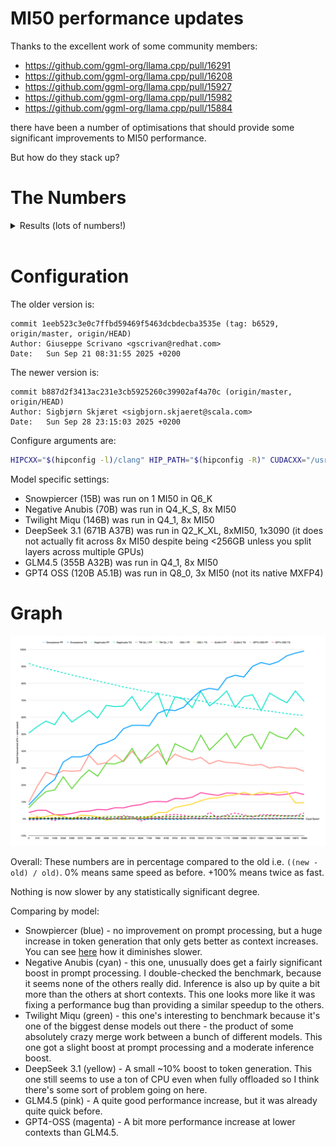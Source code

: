# MI50 performance updates

Thanks to the excellent work of some community members:

- https://github.com/ggml-org/llama.cpp/pull/16291
- https://github.com/ggml-org/llama.cpp/pull/16208
- https://github.com/ggml-org/llama.cpp/pull/15927
- https://github.com/ggml-org/llama.cpp/pull/15982
- https://github.com/ggml-org/llama.cpp/pull/15884

there have been a number of optimisations that should provide some significant improvements to MI50 performance.

But how do they stack up?

# The Numbers

<details>
<summary>Results (lots of numbers!)</summary>

| |Old| |  |  |  |  |  |  | | | | |New        | |  | | | |               | |    | |      | |ratio      | |  | |           |          |              | |    | |      | |
|------|---|------|--------|--------|--------|--------|--------|--------|--------|--------|--------|--------|-----------|--------|---------|--------|--------|--------|----------------------|--------|-----------|--------|-------------|--------|-----------|--------|---------|--------|------------------|-----------------|---------------------|--------|-----------|--------|-------------|--------|
|      |Snowpiercer|      |NegAnubis|        |TM Q4_1 |        |DS 3.1 Q2_K_XL + (+CUDA)|        |GLM4.5 Q4_1|        |gpt4-oss Q8_0|        |Snowpiercer|        |NegAnubis|        |TM Q4_1 |        |DS 3.1 Q2_K_XL (+CUDA)|        |GLM4.5 Q4_1|        |gpt4-oss Q8_0|        |Snowpiercer|        |NegAnubis|        |TM Q4_1           |                 |DS3.1 Q2_K_XL (+CUDA)|        |GLM4.5 Q4_1|        |gpt4-oss Q8_0|        |
|N_KV  |S_PP t/s|S_TG t/s|S_PP t/s|S_TG t/s|S_PP t/s|S_TG t/s|S_PP t/s|S_TG t/s|S_PP t/s|S_TG t/s|S_PP t/s|S_TG t/s|S_PP t/s   |S_TG t/s|S_PP t/s |S_TG t/s|S_PP t/s|S_TG t/s|S_PP t/s              |S_TG t/s|S_PP t/s   |S_TG t/s|S_PP t/s     |S_TG t/s|S_PP t/s   |S_TG t/s|S_PP t/s |S_TG t/s|S_PP t/s          |S_TG t/s         |S_PP t/s             |S_TG t/s|S_PP t/s   |S_TG t/s|S_PP t/s     |S_TG t/s|
|0     |312.66|32.17 |58.27   |6.80    |61.63   |5.11    |21.15   |8.51    |141.16  |12.83   |489.18  |50.73   |311.61     |34.80   |111.72   |10.24   |61.75   |5.44    |21.79                 |8.59    |141.52     |14.08   |486.03       |52.58   |-0.00      |0.08    |0.92     |0.51    |0.00              |0.06             |0.03                 |0.01    |0.00       |0.10    |-0.01        |0.04    |
|512   |308.04|30.40 |57.78   |6.46    |60.42   |4.76    |21.40   |6.73    |135.32  |10.87   |490.81  |47.61   |307.30     |34.49   |109.79   |9.98    |60.59   |5.32    |21.73                 |6.77    |136.79     |12.97   |487.78       |49.99   |-0.00      |0.13    |0.90     |0.54    |0.00              |0.12             |0.02                 |0.01    |0.01       |0.19    |-0.01        |0.05    |
|1024  |303.52|28.59 |57.19   |6.10    |59.24   |4.43    |21.37   |4.47    |131.88  |9.57    |483.75  |47.59   |303.00     |34.07   |107.94   |9.62    |59.45   |5.14    |21.41                 |4.53    |131.63     |12.20   |484.20       |49.97   |-0.00      |0.19    |0.89     |0.58    |0.00              |0.16             |0.00                 |0.01    |-0.00      |0.27    |0.00         |0.05    |
|1536  |299.12|26.88 |56.66   |5.92    |58.12   |4.18    |21.16   |3.91    |126.79  |8.91    |476.59  |47.59   |298.34     |33.11   |106.21   |9.21    |58.37   |4.89    |21.39                 |4.00    |127.64     |11.21   |471.70       |48.73   |-0.00      |0.23    |0.87     |0.56    |0.00              |0.17             |0.01                 |0.02    |0.01       |0.26    |-0.01        |0.02    |
|2048  |295.03|24.62 |56.14   |5.64    |57.07   |3.91    |21.04   |3.43    |123.92  |8.47    |471.61  |46.48   |294.12     |32.86   |104.56   |9.20    |57.38   |4.88    |21.23                 |3.48    |123.89     |10.88   |472.38       |47.59   |-0.00      |0.33    |0.86     |0.63    |0.01              |0.25             |0.01                 |0.01    |-0.00      |0.28    |0.00         |0.02    |
|2560  |290.81|23.90 |55.65   |5.53    |56.03   |3.83    |21.02   |3.09    |119.93  |7.74    |468.41  |45.43   |289.96     |32.65   |102.91   |8.69    |56.33   |4.51    |21.08                 |3.08    |120.00     |9.91    |466.33       |46.85   |-0.00      |0.37    |0.85     |0.57    |0.01              |0.18             |0.00                 |-0.00   |0.00       |0.28    |-0.00        |0.03    |
|3072  |286.80|23.16 |55.15   |5.46    |55.03   |3.71    |20.74   |2.83    |115.95  |7.39    |456.84  |44.34   |285.96     |31.62   |101.35   |8.77    |55.38   |4.60    |20.94                 |2.89    |116.56     |9.49    |457.84       |46.24   |-0.00      |0.37    |0.84     |0.61    |0.01              |0.24             |0.01                 |0.02    |0.01       |0.28    |0.00         |0.04    |
|3584  |282.87|22.54 |54.61   |5.14    |53.97   |3.44    |20.53   |2.61    |112.79  |6.55    |459.13  |43.45   |282.19     |31.13   |99.73    |8.43    |54.38   |4.43    |20.92                 |2.66    |112.59     |9.01    |456.46       |45.42   |-0.00      |0.38    |0.83     |0.64    |0.01              |0.29             |0.02                 |0.02    |-0.00      |0.38    |-0.01        |0.05    |
|4096  |279.16|21.13 |54.20   |5.03    |53.13   |3.34    |20.54   |2.48    |109.59  |6.33    |447.19  |42.09   |278.56     |30.31   |98.32    |8.02    |53.53   |4.18    |20.79                 |2.51    |109.54     |8.36    |449.86       |44.42   |-0.00      |0.43    |0.81     |0.59    |0.01              |0.25             |0.01                 |0.01    |-0.00      |0.32    |0.01         |0.06    |
|4608  |275.32|20.77 |53.76   |4.97    |52.16   |3.28    |20.33   |2.31    |106.40  |6.10    |447.27  |41.64   |274.67     |30.10   |96.91    |8.30    |52.67   |4.35    |20.68                 |2.29    |106.74     |8.12    |447.33       |43.82   |-0.00      |0.45    |0.80     |0.67    |0.01              |0.33             |0.02                 |-0.01   |0.00       |0.33    |0.00         |0.05    |
|5120  |271.50|20.35 |53.30   |4.83    |51.27   |3.15    |20.30   |2.20    |103.84  |5.64    |437.19  |40.81   |271.27     |29.96   |95.48    |8.03    |51.82   |4.17    |20.65                 |2.20    |103.92     |7.77    |436.71       |43.45   |-0.00      |0.47    |0.79     |0.66    |0.01              |0.32             |0.02                 |0.00    |0.00       |0.38    |-0.00        |0.06    |
|5632  |267.58|19.17 |52.83   |4.58    |50.36   |2.95    |20.30   |2.05    |100.98  |5.46    |431.19  |39.97   |267.52     |29.36   |93.97    |7.63    |50.90   |3.96    |20.61                 |2.04    |101.22     |7.30    |439.47       |42.54   |-0.00      |0.53    |0.78     |0.67    |0.01              |0.34             |0.02                 |-0.00   |0.00       |0.34    |0.02         |0.06    |
|6144  |264.19|18.83 |52.43   |4.54    |49.59   |2.89    |20.26   |1.96    |98.47   |5.01    |431.09  |39.20   |264.43     |29.22   |92.73    |7.82    |50.12   |4.09    |20.44                 |1.96    |98.59      |7.01    |435.27       |42.21   |0.00       |0.55    |0.77     |0.72    |0.01              |0.42             |0.01                 |0.00    |0.00       |0.40    |0.01         |0.08    |
|6656  |260.80|18.51 |52.02   |4.44    |48.79   |2.83    |20.17   |1.87    |95.91   |4.95    |430.08  |38.44   |259.90     |28.73   |91.44    |7.28    |49.33   |3.76    |20.32                 |1.87    |96.37      |6.64    |424.52       |41.64   |-0.00      |0.55    |0.76     |0.64    |0.01              |0.33             |0.01                 |0.00    |0.00       |0.34    |-0.01        |0.08    |
|7168  |257.49|18.15 |51.59   |4.31    |48.04   |2.71    |19.96   |1.77    |93.72   |4.71    |420.14  |37.58   |256.60     |28.12   |90.21    |7.31    |48.57   |3.77    |20.24                 |1.79    |93.98      |6.43    |420.84       |41.30   |-0.00      |0.55    |0.75     |0.70    |0.01              |0.39             |0.01                 |0.01    |0.00       |0.37    |0.00         |0.10    |
|7680  |253.89|17.24 |51.12   |4.16    |47.23   |2.59    |19.89   |1.67    |91.57   |4.44    |414.54  |37.02   |253.02     |27.98   |88.89    |7.25    |47.76   |3.73    |20.17                 |1.73    |91.79      |6.22    |415.75       |40.82   |-0.00      |0.62    |0.74     |0.74    |0.01              |0.44             |0.01                 |0.04    |0.00       |0.40    |0.00         |0.10    |
|8192  |250.94|16.92 |50.79   |4.10    |46.57   |2.55    |19.85   |1.58    |89.40   |4.38    |407.28  |36.36   |250.07     |27.82   |87.84    |6.58    |47.15   |3.37    |20.19                 |1.64    |89.70      |5.83    |416.62       |39.98   |-0.00      |0.64    |0.73     |0.60    |0.01              |0.32             |0.02                 |0.04    |0.00       |0.33    |0.02         |0.10    |
|8704  |247.83|16.65 |50.38   |4.03    |45.85   |2.48    |19.77   |1.50    |87.59   |4.09    |403.10  |35.70   |246.92     |27.29   |86.66    |6.93    |46.44   |3.58    |20.06                 |1.60    |87.77      |5.65    |413.53       |39.99   |-0.00      |0.64    |0.72     |0.72    |0.01              |0.44             |0.01                 |0.07    |0.00       |0.38    |0.03         |0.12    |
|9216  |244.91|16.37 |49.99   |3.89    |45.21   |2.39    |19.71   |1.43    |85.68   |4.01    |400.34  |35.07   |244.10     |27.16   |85.61    |6.64    |45.78   |3.39    |19.93                 |1.54    |86.02      |5.45    |409.07       |39.20   |-0.00      |0.66    |0.71     |0.71    |0.01              |0.42             |0.01                 |0.08    |0.00       |0.36    |0.02         |0.12    |
|9728  |241.73|15.59 |49.58   |3.81    |44.49   |2.31    |19.58   |1.37    |83.69   |3.86    |396.77  |34.47   |242.25     |26.68   |84.47    |6.31    |45.10   |3.22    |19.92                 |1.49    |83.92      |5.20    |400.85       |38.87   |0.00       |0.71    |0.70     |0.66    |0.01              |0.39             |0.02                 |0.09    |0.00       |0.35    |0.01         |0.13    |
|10240 |239.10|15.32 |49.24   |3.76    |43.92   |2.27    |19.53   |1.31    |81.99   |3.70    |397.78  |33.90   |239.56     |26.92   |83.47    |6.59    |44.51   |3.39    |19.88                 |1.45    |82.33      |5.04    |396.19       |39.12   |0.00       |0.76    |0.70     |0.75    |0.01              |0.49             |0.02                 |0.11    |0.00       |0.36    |-0.00        |0.15    |
|10752 |236.35|15.10 |48.87   |3.69    |43.27   |2.22    |19.46   |1.25    |80.38   |3.64    |383.87  |33.57   |236.47     |26.73   |82.41    |6.15    |43.88   |3.12    |19.65                 |1.40    |80.61      |4.82    |398.53       |38.44   |0.00       |0.77    |0.69     |0.67    |0.01              |0.41             |0.01                 |0.12    |0.00       |0.32    |0.04         |0.15    |
|11264 |233.70|14.87 |48.49   |3.56    |42.70   |2.13    |19.38   |1.21    |78.77   |3.46    |390.27  |33.16   |233.84     |26.20   |81.45    |6.07    |43.30   |3.10    |19.65                 |1.36    |78.58      |4.65    |392.51       |37.74   |0.00       |0.76    |0.68     |0.71    |0.01              |0.46             |0.01                 |0.12    |-0.00      |0.34    |0.01         |0.14    |
|11776 |230.86|14.22 |48.04   |3.51    |41.98   |2.08    |19.37   |1.17    |77.02   |3.40    |381.09  |32.59   |230.82     |26.04   |80.34    |6.16    |42.66   |3.13    |19.61                 |1.33    |77.34      |4.53    |389.49       |37.55   |-0.00      |0.83    |0.67     |0.75    |0.02              |0.50             |0.01                 |0.14    |0.00       |0.33    |0.02         |0.15    |
|12288 |228.44|14.01 |47.79   |3.45    |41.54   |2.04    |19.29   |1.13    |75.65   |3.27    |375.84  |32.16   |228.46     |25.89   |79.50    |5.72    |42.17   |2.89    |19.57                 |1.29    |75.78      |4.35    |388.60       |37.00   |0.00       |0.85    |0.66     |0.66    |0.02              |0.42             |0.01                 |0.14    |0.00       |0.33    |0.03         |0.15    |
|12800 |225.99|13.83 |47.45   |3.37    |40.98   |1.99    |19.18   |1.09    |74.26   |3.17    |375.24  |31.80   |225.83     |25.41   |78.56    |5.80    |41.60   |2.95    |19.46                 |1.26    |74.47      |4.19    |383.83       |36.37   |-0.00      |0.84    |0.66     |0.72    |0.02              |0.48             |0.01                 |0.16    |0.00       |0.32    |0.02         |0.14    |
|13312 |223.39|13.29 |47.09   |3.29    |40.46   |1.92    |19.07   |1.06    |72.90   |3.11    |373.18  |31.48   |223.29     |25.25   |77.68    |5.70    |41.08   |2.88    |19.44                 |1.21    |72.90      |4.09    |377.26       |35.96   |-0.00      |0.90    |0.65     |0.73    |0.02              |0.50             |0.02                 |0.14    |0.00       |0.32    |0.01         |0.14    |
|13824 |220.94|13.08 |46.71   |3.24    |39.87   |1.89    |19.01   |1.02    |71.58   |2.99    |367.50  |31.06   |220.72     |25.15   |76.67    |5.31    |40.51   |2.67    |19.33                 |1.18    |71.67      |3.95    |376.44       |35.49   |-0.00      |0.92    |0.64     |0.64    |0.02              |0.41             |0.02                 |0.16    |0.00       |0.32    |0.02         |0.14    |
|14336 |218.71|12.92 |46.41   |3.18    |39.37   |1.85    |18.91   |1.00    |70.26   |2.94    |364.71  |30.64   |218.52     |24.69   |75.92    |5.54    |40.06   |2.80    |19.21                 |1.15    |70.45      |3.82    |373.48       |35.15   |-0.00      |0.91    |0.64     |0.74    |0.02              |0.51             |0.02                 |0.15    |0.00       |0.30    |0.02         |0.15    |
|14848 |216.35|12.76 |46.09   |3.12    |38.90   |1.81    |18.81   |0.97    |69.09   |2.83    |360.29  |30.29   |216.11     |24.60   |75.04    |5.34    |39.55   |2.69    |19.23                 |1.12    |69.28      |3.70    |367.93       |34.54   |-0.00      |0.93    |0.63     |0.71    |0.02              |0.49             |0.02                 |0.15    |0.00       |0.31    |0.02         |0.14    |
|15360 |214.11|12.32 |45.76   |3.05    |38.44   |1.76    |18.81   |0.94    |67.84   |2.77    |359.59  |29.87   |214.70     |24.18   |74.21    |5.14    |39.08   |2.59    |18.98                 |1.09    |67.91      |3.60    |365.84       |34.21   |0.00       |0.96    |0.62     |0.69    |0.02              |0.47             |0.01                 |0.16    |0.00       |0.30    |0.02         |0.15    |
|15872 |211.31|12.13 |45.30   |3.02    |37.84   |1.74    |18.87   |0.97    |66.45   |2.71    |354.03  |29.44   |211.71     |24.00   |73.16    |5.30    |38.45   |2.67    |18.88                 |1.06    |66.56      |3.52    |360.51       |34.03   |0.00       |0.98    |0.62     |0.75    |0.02              |0.53             |0.00                 |0.09    |0.00       |0.30    |0.02         |0.16    |
|16384 |209.87|12.01 |45.12   |2.97    |37.51   |1.70    |18.67   |0.95    |65.48   |2.64    |351.41  |29.15   |209.41     |23.91   |72.65    |5.03    |38.16   |2.53    |18.92                 |1.04    |65.61      |3.38    |363.27       |33.32   |-0.00      |0.99    |0.61     |0.69    |0.0173287123433751|0.488235294117647|0.01                 |0.09    |0.00       |0.28    |0.03         |0.14    |

</details>
<br>

# Configuration

The older version is:
```
commit 1eeb523c3e0c7ffbd59469f5463dcbdecba3535e (tag: b6529, origin/master, origin/HEAD)
Author: Giuseppe Scrivano <gscrivan@redhat.com>
Date:   Sun Sep 21 08:31:55 2025 +0200
```

The newer version is:
```
commit b887d2f3413ac231e3cb5925260c39902af4a70c (origin/master, origin/HEAD)
Author: Sigbjørn Skjæret <sigbjorn.skjaeret@scala.com>
Date:   Sun Sep 28 23:15:03 2025 +0200
```

Configure arguments are:
```bash
HIPCXX="$(hipconfig -l)/clang" HIP_PATH="$(hipconfig -R)" CUDACXX="/usr/local/cuda-13.0/bin/nvcc" cmake -S . -B build -DGGML_HIP=ON -DAMDGPU_TARGETS=gfx906 -DCMAKE_BUILD_TYPE=Release -DGGML_RPC=ON -DLLAMA_CURL=OFF -DGGML_CUDA=ON -DGGML_BACKEND_DL=ON -DGGML_CPU_ALL_VARIANTS=ON -DCMAKE_CUDA_ARCHITECTURES=86 -DGGML_CUDA_FA_ALL_QUANTS=true -DGGML_SCHED_MAX_COPIES=1
```

Model specific settings:
- Snowpiercer (15B) was run on 1 MI50 in Q6_K
- Negative Anubis (70B) was run in Q4_K_S, 8x MI50
- Twilight Miqu (146B) was run in Q4_1, 8x MI50
- DeepSeek 3.1 (671B A37B) was run in Q2_K_XL, 8xMI50, 1x3090 (it does not actually fit across 8x MI50 despite being <256GB unless you split layers across multiple GPUs)
- GLM4.5 (355B A32B) was run in Q4_1, 8x MI50
- GPT4 OSS (120B A5.1B) was run in Q8_0, 3x MI50 (not its native MXFP4)

# Graph

![graph comparison](images/improvement.png)

Overall: These numbers are in percentage compared to the old i.e. `((new - old) / old)`. 0% means same speed as before. +100% means twice as fast.

Nothing is now slower by any statistically significant degree.

Comparing by model:

- Snowpiercer (blue) - no improvement on prompt processing, but a huge increase in token generation that only gets better as context increases. You can see [here](mi50-vs-3090.md) how it diminishes slower.
- Negative Anubis (cyan) - this one, unusually does get a fairly significant boost in prompt processing. I double-checked the benchmark, because it seems none of the others really did. Inference is also up by quite a bit more than the others at short contexts. This one looks more like it was fixing a performance bug than providing a similar speedup to the others.
- Twilight Miqu (green) - this one's interesting to benchmark because it's one of the biggest dense models out there - the product of some absolutely crazy merge work between a bunch of different models. This one got a slight boost at prompt processing and a moderate inference boost.
- DeepSeek 3.1 (yellow) - A small ~10% boost to token generation. This one still seems to use a ton of CPU even when fully offloaded so I think there's some sort of problem going on here.
- GLM4.5 (pink) - A quite good performance increase, but it was already quite quick before.
- GPT4-OSS (magenta) - A bit more performance increase at lower contexts than GLM4.5.
